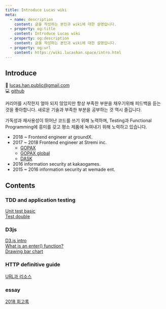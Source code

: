 ```yaml
---
title: Introduce Lucas wiki
meta:
  - name: description
    content: 글을 작성하는 본인과 wiki에 대한 설명입니다.
  - property: og:title
    content: Introduce Lucas wiki
  - property: og:description
    content: 글을 작성하는 본인과 wiki에 대한 설명입니다.
  - property: og:url
    content: https://wiki.lucashan.space/intro.html
---
```


## Introduce
:email: lucas.han.public@gmail.com  
:computer: [github](https://github.com/stardustrain)  

커리어를 시작한지 얼마 되지 않았지만 항상 부족한 부분을 채우기위해 피드백을 듣는 것을 좋아합니다. 새로운 기술과 부족한 부분을 공부하는 것 역시 즐깁니다.  

가독성과 재사용성이 뛰어난 코드를 쓰기 위해 노력하며, Testing과 Functional Programming에 흥미를 갖고 평소 제품에 녹여내기 위해 노력하고 있습니다.

- 2018 ~ Frontend engineer at groundX.  
- 2017 ~ 2018 Frontend engineer at Stremi inc.  
  - [GOPAX](https://www.gopax.co.kr/)
  - [GOPAX global](https://www.gopax.com/)
  - [DASK](https://www.dask.co.kr/)
- 2016 information security at kakaogames.  
- 2015 ~ 2016 information security at wemade ent.  
## Contents
  ### TDD and application testing
  [Unit test basic](/TDD/01.unit-test-basic.html)  
  [Test double](/TDD/02.test-double.html)  
  ### D3js
  [D3.js intro](/D3/01.d3js-basic.html)  
  [What is an enter() function?](/D3/02.d3js-enter-function.html)  
  [Drawing bar chart](/D3/03.d3js-drawing-bar-chart.html)  
  ### HTTP definitive guide
  [URL과 리소스](/http-guide/01.url-and-resouce.html)  
  ### essay
  [2018 회고록](/2018-memoir.html)  
